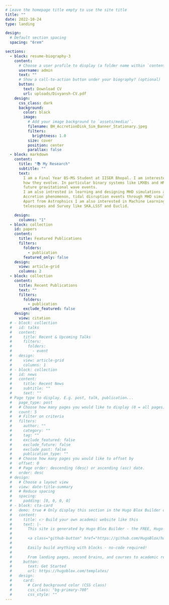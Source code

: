 ```yaml
---
# Leave the homepage title empty to use the site title
title: ""
date: 2022-10-24
type: landing

design:
  # Default section spacing
  spacing: "6rem"

sections:
  - block: resume-biography-3
    content:
      # Choose a user profile to display (a folder name within `content/authors/`)
      username: admin
      text: ""
      # Show a call-to-action button under your biography? (optional)
      button:
        text: Download CV
        url: uploads/Divyansh-CV.pdf
    design:
      css_class: dark
      background:
        color: black
        image:
          # Add your image background to `assets/media/`.
          filename: BH_AccretionDisk_Sim_Banner_Stationary.jpeg
          filters:
            brightness: 1.0
          size: cover
          position: center
          parallax: false
  - block: markdown
    content:
      title: "📚 My Research"
      subtitle: ""
      text:
        I am a Final Year BS-MS Student at IISER Bhopal. I am interested in studying the High Energy Astrophsics, last stages of stellar evolutions and   Compact Objects such as Neutron Stars and Black Holes, their formation history and
        how they evolve. In particular binary systems like LMXBs and HMXBs are special interest to me as their complex history of accretion and evolution and formation of binary compact object which can serve as progenitor for the
        future gravitational wave events.
        I am also intrested in learning and designing MHD simulations and currently learning Pluto MHD Code. I am interested in investigating Astrophysical Jets,
        Accretion phenomenon, tidal disruption events through MHD simulations also learning how we can imporove them to include microphysics to imporove their accuracy.
        Apart from Astrophsics I am also interested in Machine Learning and Deep Learning techniques and how new emerging ideas in the fields like CNNs, and Diffusion Models can be used in Data-Driven Astronomy in conjunction with incoming
        telescopes and Survey like SKA,LSST and Euclid.

    design:
      columns: "1"
  - block: collection
    id: papers
    content:
      title: Featured Publications
      filters:
        folders:
          - publication
        featured_only: false
    design:
      view: article-grid
      columns: 2
  - block: collection
    content:
      title: Recent Publications
      text: ""
      filters:
        folders:
          - publication
        exclude_featured: false
    design:
      view: citation
  # - block: collection
  #   id: talks
  #   content:
  #     title: Recent & Upcoming Talks
  #     filters:
  #       folders:
  #         - event
  #   design:
  #     view: article-grid
  #     columns: 1
  # - block: collection
  #   id: news
  #   content:
  #     title: Recent News
  #     subtitle: ""
  #     text: ""
  # Page type to display. E.g. post, talk, publication...
  #   page_type: post
  #   # Choose how many pages you would like to display (0 = all pages)
  #   count: 5
  #   # Filter on criteria
  #   filters:
  #     author: ""
  #     category: ""
  #     tag: ""
  #     exclude_featured: false
  #     exclude_future: false
  #     exclude_past: false
  #     publication_type: ""
  #   # Choose how many pages you would like to offset by
  #   offset: 0
  #   # Page order: descending (desc) or ascending (asc) date.
  #   order: desc
  # design:
  #   # Choose a layout view
  #   view: date-title-summary
  #   # Reduce spacing
  #   spacing:
  #     padding: [0, 0, 0, 0]
  # - block: cta-card
  #   demo: true # Only display this section in the Hugo Blox Builder demo site
  #   content:
  #     title: 👉 Build your own academic website like this
  #     text: |-
  #       This site is generated by Hugo Blox Builder - the FREE, Hugo-based open source website builder trusted by 250,000+ academics like you.
  #
  #       <a class="github-button" href="https://github.com/HugoBlox/hugo-blox-builder" data-color-scheme="no-preference: light; light: light; dark: dark;" data-icon="octicon-star" data-size="large" data-show-count="true" aria-label="Star HugoBlox/hugo-blox-builder on GitHub">Star</a>
  #
  #       Easily build anything with blocks - no-code required!
  #
  #       From landing pages, second brains, and courses to academic resumés, conferences, and tech blogs.
  #     button:
  #       text: Get Started
  #       url: https://hugoblox.com/templates/
  #   design:
  #     card:
  #       # Card background color (CSS class)
  #       css_class: "bg-primary-700"
  #       css_style: ""
---
```


